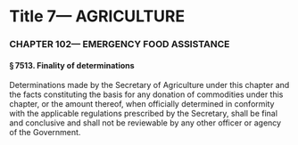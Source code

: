 
# Title 7— AGRICULTURE
### CHAPTER 102— EMERGENCY FOOD ASSISTANCE
#### § 7513. Finality of determinations

Determinations made by the Secretary of Agriculture under this chapter and the facts constituting the basis for any donation of commodities under this chapter, or the amount thereof, when officially determined in conformity with the applicable regulations prescribed by the Secretary, shall be final and conclusive and shall not be reviewable by any other officer or agency of the Government.
